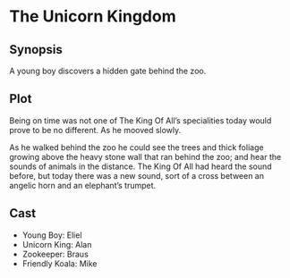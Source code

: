 # The Unicorn Kingdom

## Synopsis


A young boy discovers a hidden gate behind the zoo.


## Plot



Being on time was not one of The King Of All’s specialities today would prove to be no different.
As he mooved slowly.

As he walked behind the zoo he could see the trees and thick foliage growing above the heavy stone wall that ran behind the zoo; and hear the sounds of animals in the distance.
The King Of All had heard the sound before, but today there was a new sound, sort of a cross between an angelic horn and an elephant’s trumpet.

## Cast

* Young Boy: Eliel
* Unicorn King: Alan
* Zookeeper: Braus
* Friendly Koala: Mike
